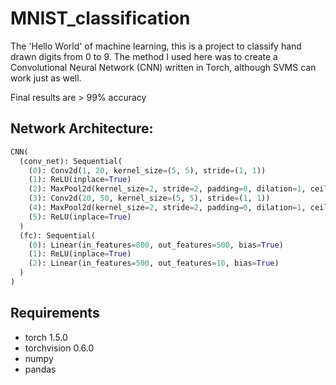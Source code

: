 # MNIST_classification
The 'Hello World' of machine learning, this is a project to classify hand drawn digits from 0 to 9. The method I used here was to create a Convolutional Neural Network (CNN) written in Torch, although SVMS can work just as well. 

Final results are > 99% accuracy

## Network Architecture: 
```python 
CNN(
  (conv_net): Sequential(
    (0): Conv2d(1, 20, kernel_size=(5, 5), stride=(1, 1))
    (1): ReLU(inplace=True)
    (2): MaxPool2d(kernel_size=2, stride=2, padding=0, dilation=1, ceil_mode=False)
    (3): Conv2d(20, 50, kernel_size=(5, 5), stride=(1, 1))
    (4): MaxPool2d(kernel_size=2, stride=2, padding=0, dilation=1, ceil_mode=False)
    (5): ReLU(inplace=True)
  )
  (fc): Sequential(
    (0): Linear(in_features=800, out_features=500, bias=True)
    (1): ReLU(inplace=True)
    (2): Linear(in_features=500, out_features=10, bias=True)
  )
)
```

## Requirements 
- torch 1.5.0
- torchvision 0.6.0 
- numpy 
- pandas 
